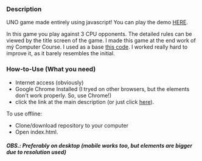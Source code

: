 ### Description
UNO game made entirely using javascript!
You can play the demo [HERE](http://play-uno.000webhostapp.com/).

In this game you play against 3 CPU opponents. The detailed rules can be viewed by the title screen of the game.
I made this game at the end work of mý Computer Course. 
I used as a base [this code](https://code.sololearn.com/W87BXhQSl8Sv/#html). I worked really hard to improve it, as it barely resembles the initial.

### How-to-Use (What you need)
- Internet access (obviously)
- Google Chrome Installed (I tryed on other browsers, but the elements don't work properly. So, use Chrome!)
- click the link at the main description (or just click [here](http://play-uno.000webhostapp.com/)).


To use offline:
- Clone/download repository to your computer
- Open index.html.

##### OBS.: Preferably on desktop (mobile works too, but elements are bigger due to resolution used)
